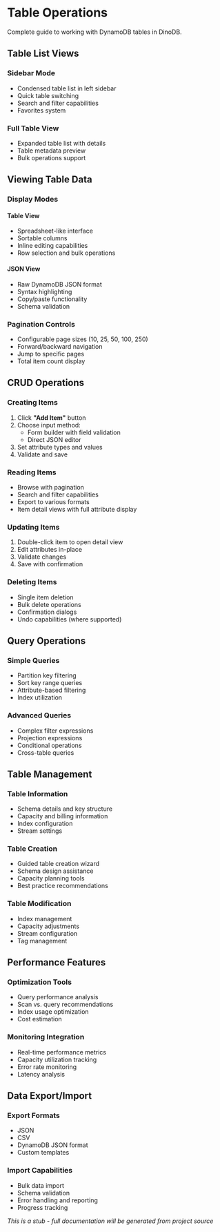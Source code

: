 # Table Operations

Complete guide to working with DynamoDB tables in DinoDB.

## Table List Views

### Sidebar Mode
- Condensed table list in left sidebar
- Quick table switching
- Search and filter capabilities
- Favorites system

### Full Table View
- Expanded table list with details
- Table metadata preview
- Bulk operations support

## Viewing Table Data

### Display Modes

#### Table View
- Spreadsheet-like interface
- Sortable columns
- Inline editing capabilities
- Row selection and bulk operations

#### JSON View  
- Raw DynamoDB JSON format
- Syntax highlighting
- Copy/paste functionality
- Schema validation

### Pagination Controls
- Configurable page sizes (10, 25, 50, 100, 250)
- Forward/backward navigation
- Jump to specific pages
- Total item count display

## CRUD Operations

### Creating Items
1. Click **"Add Item"** button
2. Choose input method:
   - Form builder with field validation
   - Direct JSON editor
3. Set attribute types and values
4. Validate and save

### Reading Items
- Browse with pagination
- Search and filter capabilities
- Export to various formats
- Item detail views with full attribute display

### Updating Items
1. Double-click item to open detail view
2. Edit attributes in-place
3. Validate changes
4. Save with confirmation

### Deleting Items
- Single item deletion
- Bulk delete operations
- Confirmation dialogs
- Undo capabilities (where supported)

## Query Operations

### Simple Queries
- Partition key filtering
- Sort key range queries
- Attribute-based filtering
- Index utilization

### Advanced Queries
- Complex filter expressions
- Projection expressions
- Conditional operations
- Cross-table queries

## Table Management

### Table Information
- Schema details and key structure
- Capacity and billing information
- Index configuration
- Stream settings

### Table Creation
- Guided table creation wizard
- Schema design assistance
- Capacity planning tools
- Best practice recommendations

### Table Modification
- Index management
- Capacity adjustments
- Stream configuration
- Tag management

## Performance Features

### Optimization Tools
- Query performance analysis
- Scan vs. query recommendations
- Index usage optimization
- Cost estimation

### Monitoring Integration
- Real-time performance metrics
- Capacity utilization tracking
- Error rate monitoring
- Latency analysis

## Data Export/Import

### Export Formats
- JSON
- CSV
- DynamoDB JSON format
- Custom templates

### Import Capabilities
- Bulk data import
- Schema validation
- Error handling and reporting
- Progress tracking

*This is a stub - full documentation will be generated from project source*